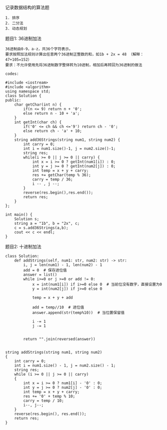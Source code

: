 记录数据结构的算法题
    
    1. 排序
    2. 二分法
    3. 动态规划


题目1: 36进制加法

    36进制由0-9，a-z，共36个字符表示。
    要求按照加法规则计算出任意两个36进制正整数的和，如1b + 2x = 48 （解释：47+105=152）
    要求：不允许使用先将36进制数字整体转为10进制，相加后再转回为36进制的做法
    
    codes:
    
    #include <iostream>
    #include <algorithm>
    using namespace std;
    class Solution {
    public:
        char getChar(int n) {
            if(n <= 9) return n + '0';
            else return n - 10 + 'a'; 
        }
        int getInt(char ch) {
            if('0' <= ch && ch <='9') return ch - '0';
            else return ch - 'a' + 10;
        }
        string add36Strings(string num1, string num2) {
            int carry = 0;
            int i = num1.size()-1, j = num2.size()-1;
            string res;
            while(i >= 0 || j >= 0 || carry) {
                int x = i >= 0 ? getInt(num1[i]) : 0;
                int y = j >= 0 ? getInt(num2[j]) : 0;
                int temp = x + y + carry;
                res += getChar(temp % 36);
                carry = temp / 36;
                i -- , j --;
            }
            reverse(res.begin(),res.end());
            return res;
        }
    };
    
    int main() {
        Solution s;
        string a = "1b", b = "2x", c;
        c = s.add36Strings(a,b);
        cout << c << endl;
    }
    

题目2: 十进制加法

    class Solution:
        def addStrings(self, num1: str, num2: str) -> str:
            i, j = len(num1) - 1, len(num2) - 1 
            add = 0  # 保存进位值
            answer = list()
            while i>=0 or j >=0 or add != 0:
                x = int(num1[i]) if i>=0 else 0  # 当前位没有数字，直接设置为0 
                y = int(num2[j]) if j>=0 else 0 
    
                temp = x + y + add 
    
                add = temp//10  # 进位值
                answer.append(str(temp%10))  # 当位置保留值
    
                i -= 1
                j -= 1
            
    
            return "".join(reversed(answer))
                
                
    string addStrings(string num1, string num2)
    {
        int carry = 0;
        int i = num1.size() - 1, j = num2.size() - 1;
        string res;
        while (i >= 0 || j >= 0 || carry)
        {
            int x = i >= 0 ? num1[i] - '0' : 0;
            int y = j >= 0 ? num2[j] - '0' : 0;
            int temp = x + y + carry;
            res += '0' + temp % 10;
            carry = temp / 10;
            i--, j--;
        }
        reverse(res.begin(), res.end());
        return res;
    }

